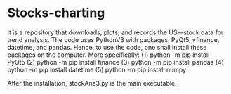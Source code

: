 # Stocks-charting
It is a repository that downloads, plots, and records the US—stock data for trend analysis. The code uses PythonV3 with packages, PyQt5, yfinance, datetime, and pandas. Hence, to use the code, one shall install these packages on the computer. More specifically:
  (1) python -m pip install PyQt5
  (2) python -m pip install finance
  (3) python -m pip install pandas
  (4) python -m pip install datetime
  (5) python -m pip install numpy

After the installation, stockAna3.py is the main executable.
